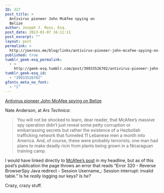 ```yaml
---
ID: 327
post_title: >
  Antivirus pioneer John McAfee spying on
  Belize
author: Joseph J. Ross, Esq.
post_date: 2013-01-07 16:11:11
post_excerpt: ""
layout: post
permalink: >
  http://joeross.me/blog/links/antivirus-pioneer-john-mcafee-spying-on-belize/
published: true
tumblr_geek-esq_permalink:
  - >
    http://geek-esq.tumblr.com/post/39933526702/antivirus-pioneer-john-mcafee-spying-on-belize
tumblr_geek-esq_id:
  - "39933526702"
gfonts_meta_no_font:
  - "1"
---
```

<a href='http://arstechnica.com/tech-policy/2013/01/the-bizarre-tale-of-john-mcafee-spymaster/'>Antivirus pioneer John McAfee spying on Belize</a><div class="link_description"><p>Nate Anderson, at <em>Ars Technica</em>:</p>

<blockquote>
  <p>You will not be shocked to learn, dear reader, that McAfee&#8217;s massive spy operation didn&#8217;t just reveal some petty corruption or embarrassing secrets but rather the existence of a Hezbollah trafficking network that funneled 11 Lebanese men a month into America. And, of course, these were probably terrorists; one man had plans to make deadly ricin from plants being grown in a Nicaraguan training camp.</p>
</blockquote>

<p>I would have linked directly to <a href="http://www.whoismcafee.com/a-clear-and-present-danger/" target="_blank">McAfee&#8217;s post</a> in my headline, but as of this post&#8217;s publication the page throws an error that reads &#8220;Error 320 - Reverse BrowserSpy Java redirect - Session Username_: Session interrupt: invalid table.&#8221; Is he <em>really</em> logging our keys? <em>Is he?</em></p>

<p>Crazy, crazy stuff.</p></div>